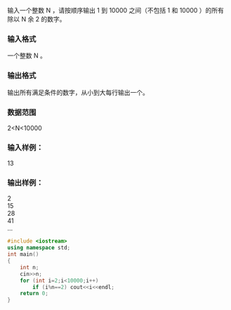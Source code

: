 输入一个整数 N
，请按顺序输出 1
 到 10000
 之间（不包括 1
 和 10000
）的所有除以 N
 余 2
 的数字。

### 输入格式
一个整数 N
。

### 输出格式
输出所有满足条件的数字，从小到大每行输出一个。

### 数据范围
2<N<10000
### 输入样例：
13
### 输出样例：
2  
15  
28  
41  
...  
```c++
#include <iostream>
using namespace std;
int main()
{
    int n;
    cin>>n;
    for (int i=2;i<10000;i++)
        if (i%n==2) cout<<i<<endl;
    return 0;
}
```
